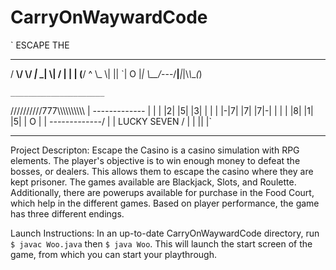 # CarryOnWaywardCode

`         ESCAPE THE


  ___  _  __ ___ _  _ ___ _
/ __\\/ \\/ _|_ _| \\| /   | | 
| (__/ ^ \\_ \\| ||  `|  O |_|
 \\__/_---/__|___|_|\\_\\___(_)

    _____________________  
   //////////777\\\\\\\\\\\\\\\\\\\\
  |    *-------------*    |
  |    | |2| |5| |3| |    |
  |    |-|7| |7| |7|-|    |
  |    | |8| |1| |5| | O  |
  |    *-------------*/   |
  |      LUCKY SEVEN /    |
  |                 ||    |`

_____________________________________________

Project Descripton:
Escape the Casino is a casino simulation with RPG elements. The player's objective is to win enough money to defeat the bosses, or dealers. This allows them to escape the casino where they are kept prisoner. The games available are Blackjack, Slots, and Roulette. Additionally, there are powerups available for purchase in the Food Court, which help in the different games. Based on player performance, the game has three different endings.

Launch Instructions:
In an up-to-date CarryOnWaywardCode directory, run `$ javac Woo.java` then `$ java Woo`. This will launch the start screen of the game, from which you can start your playthrough.